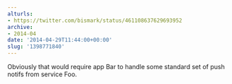 ```yaml
---
alturls:
- https://twitter.com/bismark/status/461108637629693952
archive:
- 2014-04
date: '2014-04-29T11:44:00+00:00'
slug: '1398771840'
---
```


Obviously that would require app Bar to handle some standard set of push notifs from service Foo.

